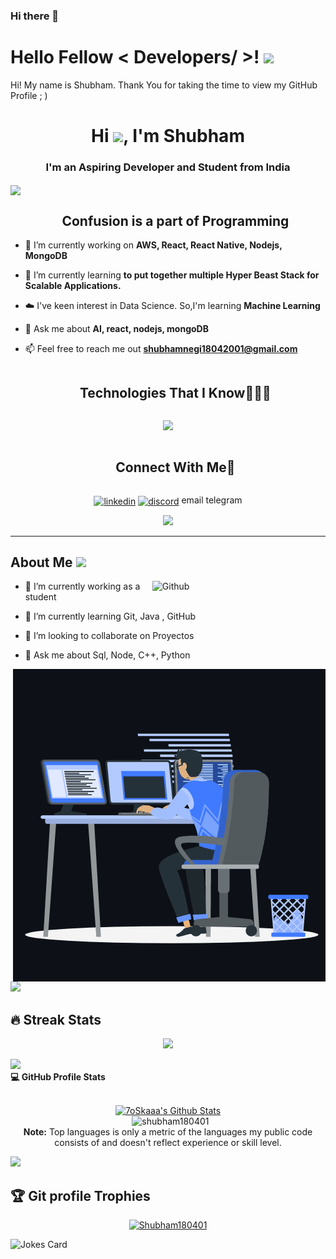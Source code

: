 ### Hi there 👋
<h1> Hello Fellow < Developers/ >! <img src = "https://raw.githubusercontent.com/MartinHeinz/MartinHeinz/master/wave.gif" width = 30px> </h1>

<div size='20px'> Hi! My name is Shubham. Thank You for taking the time to view my GitHub Profile  ; ) 
</div>

<h1 align="center">Hi <img src="https://media.giphy.com/media/hvRJCLFzcasrR4ia7z/giphy.gif" width="35">, I'm Shubham</h1>
<h3 align="center">I'm an Aspiring Developer and Student from India</h3>




 <a href="https://github.com/DenverCoder1/readme-typing-svg"><img align="center" src="https://readme-typing-svg.herokuapp.com?lines=Computer+Science+Engineering+Student;Handsome;Aspiring+Developer;Always+learning+new+things&center=true&width=500&height=50"></a>

<!--h2 without bottom border-->
<div id="user-content-toc">
  <ul align="center">
    <summary><h2>Confusion is a part of Programming</h2></summary>
  </ul>
</div>



<!--Intro start-->
- 🔭 I’m currently working on **AWS, React, React Native, Nodejs, MongoDB**

- 🌱 I’m currently learning **to put together multiple Hyper Beast Stack for Scalable Applications.**

- ☁️ I've keen interest in Data Science. So,I'm learning **Machine Learning**


- 💬 Ask me about **AI, react, nodejs, mongoDB**

- 📫 Feel free to reach me out **shubhamnegi18042001@gmail.com**

 
<!--Intro end-->
 


</p>        
<!--- stats (end) -->


<!--h1 without bottom border-->
<div id="user-content-toc">
  <ul align="center">
    <summary><h2 style="display: inline-block">Technologies That I Know👨🏻‍💻</h2></summary>
  </ul>
</div>
<!--tech stack icons-->
<p align="center">
  <a href="https://skillicons.dev">
    <img src="https://skillicons.dev/icons?i=git,bootstrap,c,cpp,python,css,discord,express,github,html,linux,md,mongodb,mysql,nextjs,nodejs,react,redux,tailwind,vscode&perline=14" />
  </a>
</p>


<!-- Connect with me -->
<!--h2 without bottom border-->
<div id="user-content-toc">
  <ul align="center">
    <summary><h2 style="display: inline-block">Connect With Me🤝</h2></summary>
  </ul>
</div>

<!--icons and links-->
<p align="center">
<a href="https://www.linkedin.com/in/shubham-negi-gigacoder/" target="blank"><img align="center" src="https://user-images.githubusercontent.com/88904952/234979284-68c11d7f-1acc-4f0c-ac78-044e1037d7b0.png" alt="linkedin" height="50" width="50" /></a>
<a href="https://discord.gg/UjwKkJsXsf" target="blank"><img align="center" src="https://user-images.githubusercontent.com/88904952/234982627-019fd336-6248-453c-9b05-97c13fd1d207.png" alt="discord" height="50" width="50" /></a>
email
telegram
  
</p>


<!--profile visit count-->
<div align="center">
  
[![](https://visitcount.itsvg.in/api?id=shubham-negi-gigacoder&label=Profile%20Vists&color=0&icon=2&pretty=false)](https://visitcount.itsvg.in) 
</div>

 



------------------------------------------------------------


<h2> About Me <img src = "https://media0.giphy.com/media/KDDpcKigbfFpnejZs6/giphy.gif?cid=ecf05e47oy6f4zjs8g1qoiystc56cu7r9tb8a1fe76e05oty&rid=giphy.gif" width = 100px></h2>

<img width="55%" align="right" alt="Github" src="https://raw.githubusercontent.com/onimur/.github/master/.resources/git-header.svg" />

- 🔭 I’m currently working as a student
  
- 🌱 I’m currently learning Git, Java , GitHub
  
- 👯 I’m looking to collaborate on Proyectos
  
- 💬 Ask me about Sql, Node, C++, Python
  




  




<p><img align="right" src="https://raw.githubusercontent.com/SubhadeepZilong/SubhadeepZilong/main/icons/animation_500_kxa883sd.gif" /></p>






##




<img src="https://user-images.githubusercontent.com/73097560/115834477-dbab4500-a447-11eb-908a-139a6edaec5c.gif"></a>

## 🔥 Streak Stats
<p align="center"><img src="https://github-readme-streak-stats.herokuapp.com/?user=shubham180401&theme=algolia"/></p>
<img src="https://user-images.githubusercontent.com/73097560/115834477-dbab4500-a447-11eb-908a-139a6edaec5c.gif"></a>


 <summary><b>💻 GitHub Profile Stats</b></summary>
  <br/>
  <p align="center">
    <a href="https://github.com/anuraghazra/github-readme-stats"><img alt="7oSkaaa's Github Stats" src="https://github-readme-stats.vercel.app/api?username=shubham180401&show_icons=true&count_private=true&theme=algolia" height="192px"/></a>
<br/>
  &nbsp;
	  <img src="https://github-readme-stats.vercel.app/api/top-langs?username=shubham180401&langs_count=10&show_icons=true&locale=en&layout=compact&theme=algolia" alt="shubham180401" height="192px"/>
  <br/>
  <b>Note:</b> Top languages is only a metric of the languages my public code consists of and doesn't reflect experience or skill level.
  </p>

<img src="https://user-images.githubusercontent.com/73097560/115834477-dbab4500-a447-11eb-908a-139a6edaec5c.gif"></a>


## :trophy: Git profile Trophies

<p align="center"> <a href="https://github.com/ryo-ma/github-profile-trophy"><img src="https://github-profile-trophy.vercel.app/?username=Shubham180401&layout=compact&theme=algolia" alt="Shubham180401" /></a> </p>

![Jokes Card](https://readme-jokes.vercel.app/api?theme=tokyonight)

